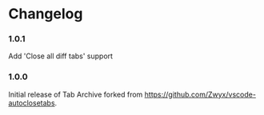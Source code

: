 # Changelog

### 1.0.1

Add 'Close all diff tabs' support

### 1.0.0

Initial release of Tab Archive forked from https://github.com/Zwyx/vscode-autoclosetabs.
